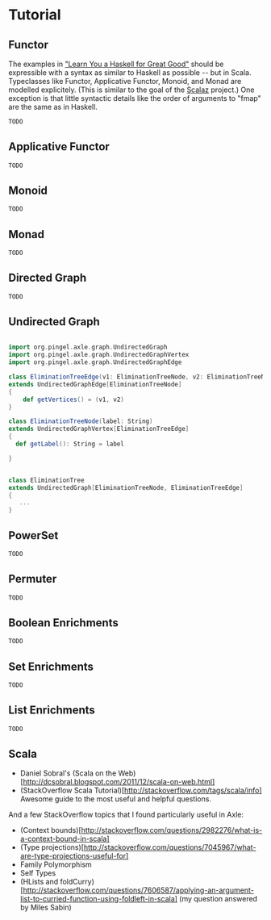 
Tutorial
========

Functor
-------

The examples in
["Learn You a Haskell for Great Good"](http://learnyouahaskell.com/)
should be expressible with a syntax as similar to Haskell as possible --
but in Scala.
Typeclasses like Functor, Applicative Functor, Monoid, and Monad are modelled explicitely.
(This is similar to the goal of the [Scalaz](https://github.com/scalaz/scalaz) project.)
One exception is that little syntactic details like the order of arguments to "fmap"
are the same as in Haskell.

```scala
TODO
```


Applicative Functor
-------------------

```scala
TODO
```

Monoid
------

```scala
TODO
```

Monad
-----

```scala
TODO
```

Directed Graph
--------------

```scala
TODO
```

Undirected Graph
----------------

```scala

import org.pingel.axle.graph.UndirectedGraph
import org.pingel.axle.graph.UndirectedGraphVertex
import org.pingel.axle.graph.UndirectedGraphEdge

class EliminationTreeEdge(v1: EliminationTreeNode, v2: EliminationTreeNode)
extends UndirectedGraphEdge[EliminationTreeNode]
{
	def getVertices() = (v1, v2)
}

class EliminationTreeNode(label: String)
extends UndirectedGraphVertex[EliminationTreeEdge]
{
  def getLabel(): String = label

}


class EliminationTree
extends UndirectedGraph[EliminationTreeNode, EliminationTreeEdge]
{
   ...
}

```

PowerSet
--------

```scala
TODO
```


Permuter
--------

```scala
TODO
```


Boolean Enrichments
-------------------

```scala
TODO
```


Set Enrichments
---------------

```scala
TODO
```

List Enrichments
----------------

```scala
TODO
```

Scala
-----

* Daniel Sobral's (Scala on the Web)[http://dcsobral.blogspot.com/2011/12/scala-on-web.html]
* (StackOverflow Scala Tutorial)[http://stackoverflow.com/tags/scala/info] Awesome guide to the most useful and helpful questions.

And a few StackOverflow topics that I found particularly useful in Axle:

* (Context bounds)[http://stackoverflow.com/questions/2982276/what-is-a-context-bound-in-scala]
* (Type projections)[http://stackoverflow.com/questions/7045967/what-are-type-projections-useful-for]
* Family Polymorphism
* Self Types
* (HLists and foldCurry)[http://stackoverflow.com/questions/7606587/applying-an-argument-list-to-curried-function-using-foldleft-in-scala] (my question answered by Miles Sabin)
